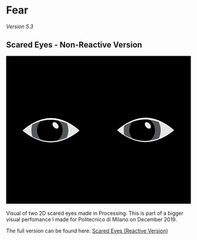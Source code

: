 # Fear
*Version 5.3*
## Scared Eyes - Non-Reactive Version

![Example](/readme_data/sample_eyes.gif)

Visual of two 2D scared eyes made in Processing. This is part of a bigger visual perfomance I made for Politecnico di Milano on December 2019.

The full version can be found here: [Scared Eyes (Reactive Version)](../scaredEyes_reactive)
